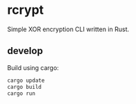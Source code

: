 # rcrypt

Simple XOR encryption CLI written in Rust.

## develop

Build using cargo:

```bash
cargo update
cargo build
cargo run
```
